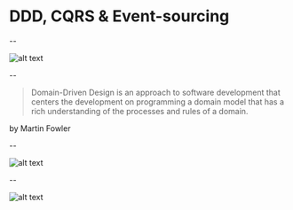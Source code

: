 # DDD, CQRS & Event-sourcing

--

![alt text](slides/images/ddd.jpg)

--

> Domain-Driven Design is an approach to software development that centers the development on programming a domain model that has a rich understanding of the processes and rules of a domain.

by Martin Fowler

--

![alt text](slides/images/single-model.png)

--

![alt text](slides/images/cqrs.png)
